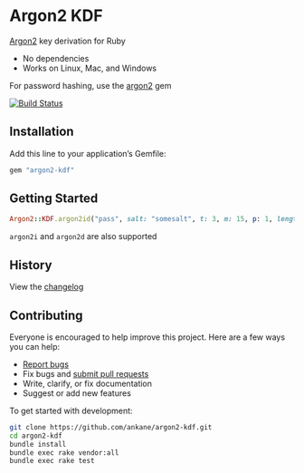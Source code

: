 # Argon2 KDF

[Argon2](https://github.com/P-H-C/phc-winner-argon2) key derivation for Ruby

- No dependencies
- Works on Linux, Mac, and Windows

For password hashing, use the [argon2](https://github.com/technion/ruby-argon2) gem

[![Build Status](https://github.com/ankane/argon2-kdf/workflows/build/badge.svg?branch=master)](https://github.com/ankane/argon2-kdf/actions)

## Installation

Add this line to your application’s Gemfile:

```ruby
gem "argon2-kdf"
```

## Getting Started

```ruby
Argon2::KDF.argon2id("pass", salt: "somesalt", t: 3, m: 15, p: 1, length: 32)
```

`argon2i` and `argon2d` are also supported

## History

View the [changelog](https://github.com/ankane/argon2-kdf/blob/master/CHANGELOG.md)

## Contributing

Everyone is encouraged to help improve this project. Here are a few ways you can help:

- [Report bugs](https://github.com/ankane/argon2-kdf/issues)
- Fix bugs and [submit pull requests](https://github.com/ankane/argon2-kdf/pulls)
- Write, clarify, or fix documentation
- Suggest or add new features

To get started with development:

```sh
git clone https://github.com/ankane/argon2-kdf.git
cd argon2-kdf
bundle install
bundle exec rake vendor:all
bundle exec rake test
```
